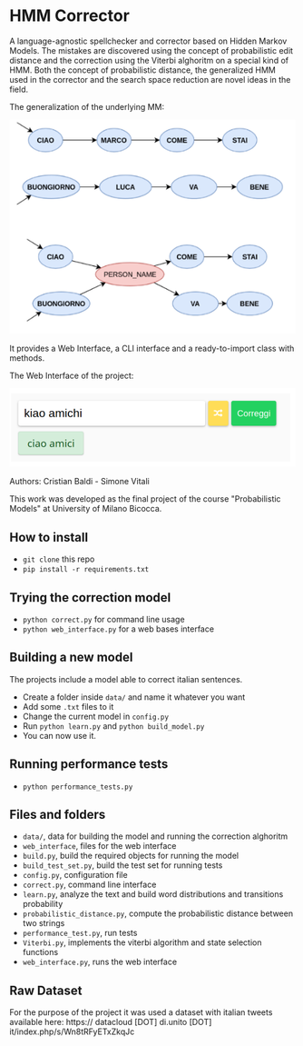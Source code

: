 # HMM Corrector

A language-agnostic spellchecker and corrector based on Hidden Markov Models. The mistakes are discovered using the concept of probabilistic edit distance and the correction using the Viterbi alghoritm on a special kind of HMM. Both the concept of probabilistic distance, the generalized HMM used in the corrector and the search space reduction are novel ideas in the field.

The generalization of the underlying MM:

![](.images/generalizedHMM.png)

It provides a Web Interface, a CLI interface and a ready-to-import class with methods.

The Web Interface of the project:

![](.images/web.png)

Authors: Cristian Baldi - Simone Vitali

This work was developed as the final project of the course "Probabilistic Models" at University of Milano Bicocca.


## How to install

* `git clone` this repo
* `pip install -r requirements.txt`

## Trying the correction model

* `python correct.py` for command line usage
* `python web_interface.py` for a web bases interface

## Building a new model

The projects include a model able to correct italian sentences.

* Create a folder inside `data/` and name it whatever you want
* Add some `.txt` files to it
* Change the current model in `config.py`
* Run `python learn.py` and `python build_model.py`
* You can now use it.

## Running performance tests

* `python performance_tests.py`

## Files and folders

* `data/`, data for building the model and running the correction alghoritm
* `web_interface`, files for the web interface
*  `build.py`, build the required objects for running the model
*  `build_test_set.py`, build the test set for running tests
*  `config.py`, configuration file
*  `correct.py`, command line interface
*  `learn.py`, analyze the text and build word distributions and transitions probability
*  `probabilistic_distance.py`, compute the probabilistic distance between two strings
*  `performance_test.py`, run tests
*  `Viterbi.py`, implements the viterbi algorithm and state selection functions
*  `web_interface.py`, runs the web interface

## Raw Dataset

For the purpose of the project it was used a dataset with italian tweets available here: https:// datacloud [DOT] di.unito [DOT] it/index.php/s/Wn8tRFyETxZkqJc
